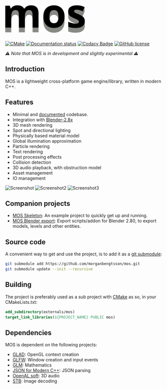 # ![Logo](doc/logo.svg)

[![CMake](https://github.com/morganbengtsson/mos/actions/workflows/cmake.yml/badge.svg)](https://github.com/morganbengtsson/mos/actions/workflows/cmake.yml)
[![Documentation status](https://readthedocs.org/projects/mos/badge/?version=latest)](http://mos.readthedocs.io/en/latest/)
[![Codacy Badge](https://app.codacy.com/project/badge/Grade/8cc4402c3b4b46d08f019b68c445a5e2)](https://www.codacy.com/gh/morganbengtsson/mos/dashboard?utm_source=github.com&amp;utm_medium=referral&amp;utm_content=morganbengtsson/mos&amp;utm_campaign=Badge_Grade)
[![GitHub license](https://img.shields.io/github/license/morganbengtsson/mos.svg)](https://github.com/morganbengtsson/mos/blob/master/LICENCE.rst)

*:warning: Note that MOS is in development and slightly experimental :warning:*

## Introduction

MOS is a lightweight cross-platform game engine/library, written in modern C++.

## Features

- Minimal and [documented](http://mos.readthedocs.io/en/latest/) codebase.
- Integration with [Blender-2.8x](https://github.com/morganbengtsson/mos-blender-export)
- 3D mesh rendering
- Spot and directional lighting
- Physically based material model
- Global illumination approximation
- Particle rendering
- Text rendering
- Post processing effects
- Collision detection
- 3D audio playback, with obstruction model
- Asset management
- IO management

![Screenshot](https://raw.githubusercontent.com/morganbengtsson/mos-skeleton/master/screenshot.jpg)
![Screenshot2](doc/screenshot.jpg)
![Screenshot3](doc/screenshot2.jpg)

## Companion projects

- [MOS Skeleton](https://github.com/morganbengtsson/mos-skeleton): An example project to quickly get up and running.
- [MOS Blender export](https://github.com/morganbengtsson/mos-blender-export): Export scripts/addon for Blender 2.80, to export
models, levels and other entities.

## Source code

A convenient way to get and use the project, is to add it as a [git submodule](https://git-scm.com/docs/git-submodule):

```bash
git submodule add https://github.com/morganbengtsson/mos.git
git submodule update --init --recursive
```
## Building

The project is preferably used as a sub project with [CMake](https://cmake.org) as so, in your CMakeLists.txt:

```CMake
add_subdirectory(externals/mos)
target_link_libraries(${PROJECT_NAME} PUBLIC mos)
```

## Dependencies

MOS is dependent on the following projects:

- [GLAD](https://github.com/Dav1dde/glad): OpenGL context creation
- [GLFW](https://www.glfw.org/): Window creation and input events
- [GLM](https://glm.g-truc.net/0.9.9/index.html): Mathematics
- [JSON for Modern C++](https://github.com/nlohmann/json): JSON parsing
- [OpenAL soft](https://github.com/kcat/openal-soft): 3D audio
- [STB](https://github.com/nothings/stb): Image decoding
